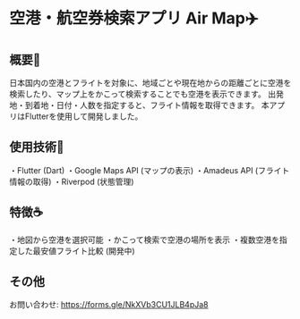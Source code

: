 # 空港・航空券検索アプリ Air Map✈️

## 概要📖
日本国内の空港とフライトを対象に、地域ごとや現在地からの距離ごとに空港を検索したり、マップ上をかこって検索することでも空港を表示できます。
出発地・到着地・日付・人数を指定すると、フライト情報を取得できます。
本アプリはFlutterを使用して開発しました。

## 使用技術🧩
・Flutter (Dart)
・Google Maps API (マップの表示)
・Amadeus API (フライト情報の取得)
・Riverpod (状態管理)

## 特徴☕️
・地図から空港を選択可能
・かこって検索で空港の場所を表示
・複数空港を指定した最安値フライト比較 (開発中)

## その他
お問い合わせ: https://forms.gle/NkXVb3CU1JLB4pJa8
